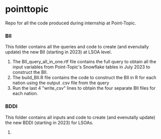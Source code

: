 # pointtopic
Repo for all the code produced during internship at Point-Topic.

### BII
This folder contains all the queries and code to create (and evenutally update) the new BII (starting in 2023) at LSOA level.

1. The BII_query_all_in_one.rtf file contains the full query to obtain all the input variables from Point-Topic's Snowflake tables in July 2023 to construct the BII.
2. The build_BII.R file contains the code to construct the BII in R for each nation using the output .csv file from the query
3. Run the last 4 "write_csv" lines to obtain the four separate BII files for each nation.

### BDDI
This folder contains all inputs and code to create (and evenutally update) the new BDDI (starting in 2023) for LSOAs.

1. 
